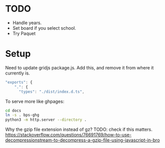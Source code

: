 # TODO
- Handle years.
- Set board if you select school.
- Try Paquet

# Setup
Need to update gridjs package.js.
Add this, and remove it from where it currently is.
```js
"exports": {
    ".": {
      "types": "./dist/index.d.ts",
```

To serve more like ghpages:
```sh
cd docs
ln -s . bps-ghg
python3 -m http.server --directory .

```

Why the gzip file extension instead of gz?
TODO: check if this matters.
https://stackoverflow.com/questions/76691769/how-to-use-decompressionstream-to-decompress-a-gzip-file-using-javascript-in-bro
